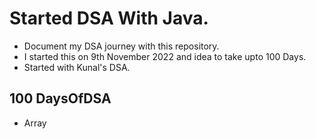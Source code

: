 # Started DSA With Java.
- Document my DSA journey with this repository.
- I started this on 9th November 2022 and idea to take upto 100 Days.
- Started with Kunal's DSA.

## 100 DaysOfDSA

- Array













